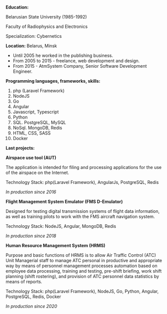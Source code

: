 **Education:**

Belarusian State University (1985-1992)

Faculty of Radiophysics and Electronics

Specialization: Cybernetics

**Location:** Belarus, Minsk

- Until 2005 he worked in the publishing business.
- From 2005 to 2015 - freelance, web development and design.
- From 2015 - AtmSystem Company, Senior Software Development Engineer.

**Programming languages, frameworks, skills:**
1. php (Laravel Framework)
2. NodeJS
3. Go
4. Angular
5. Javascript, Typescript
6. Python
7. SQL. PostgreSQL, MySQL
8. NoSql. MongoDB, Redis
9. HTML, CSS, SASS
10. Docker

**Last projects:**

**Airspace use tool (AUT)**

The application is intended for filing and processing applications for the use of the airspace on the Internet.

Technology Stack: php(Laravel Framework), AngularJs, PostgreSQL, Redis

*In production since 2016*

**Flight Management System Emulator (FMS D-Emulator)**

Designed for testing digital transmission systems of flight data information, 
as well as training pilots to work with the FMS aircraft navigation system.

Technology Stack: NodeJS, Angular, MongoDB, Redis

*In production since 2018*

**Human Resource Management System (HRMS)**

Purpose and basic functions of HRMS is to allow Air Traffic Control (ATC) Unit Managerial staff 
to manage ATC personal in productive and appropriate way by means of personnel management processes 
automation based on employee data processing, training and testing, pre-shift briefing, 
work shift planning (shift rostering), and provision of ATC personnel data statistics by means of reports.

Technology Stack: php(Laravel Framework), NodeJS, Go, Python, Angular, PostgreSQL, Redis, Docker

*In production since 2020*

